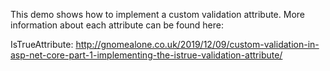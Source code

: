 This demo shows how to implement a custom validation attribute. More information about each attribute can be found here:

IsTrueAttribute:
http://gnomealone.co.uk/2019/12/09/custom-validation-in-asp-net-core-part-1-implementing-the-istrue-validation-attribute/
